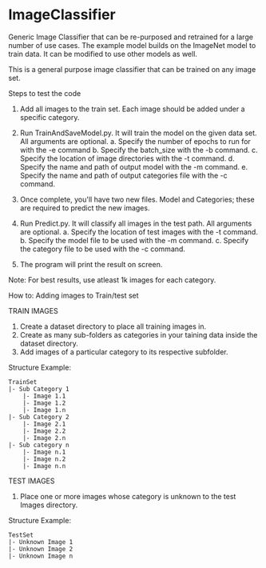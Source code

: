 # ImageClassifier
Generic Image Classifier that can be re-purposed and retrained for a large number of use cases.
The example model builds on the ImageNet model to train data. It can be modified to use other models as well.

This is a general purpose image classifier that can be trained on any image set.

Steps to test the code
1. Add all images to the train set. Each image should be added under a specific category.
2. Run TrainAndSaveModel.py. It will train the model on the given data set. All arguments are optional.
  a. Specify the number of epochs to run for with the -e command
  b. Specify the batch_size with the -b command.
  c. Specify the location of image directories with the -t command.
  d. Specify the name and path of output model with the -m command.
  e. Specify the name and path of output categories file with the -c command.
  
 3. Once complete, you'll have two new files. Model and Categories; these are required to predict the new images.
 4. Run Predict.py. It will classify all images in the test path. All arguments are optional.
  a. Specify the location of test images with the -t command.
  b. Specify the model file to be used with the -m command.
  c. Specify the category file to be used with the -c command.
 5. The program will print the result on screen.
 
 Note: For best results, use atleast 1k images for each category.

How to: Adding images to Train/test set

TRAIN IMAGES
1. Create a dataset directory to place all training images in.
2. Create as many sub-folders as categories in your taining data inside the dataset directory.
2. Add images of a particular category to its respective subfolder.

Structure Example:

	TrainSet
	|- Sub Category 1
		|- Image 1.1
		|- Image 1.2
		|- Image 1.n
	|- Sub Category 2
		|- Image 2.1
		|- Image 2.2
		|- Image 2.n
	|- Sub category n
		|- Image n.1
		|- Image n.2
		|- Image n.n
	
TEST IMAGES
1. Place one or more images whose category is unknown to the test Images directory.

Structure Example:

	TestSet
	|- Unknown Image 1
	|- Unknown Image 2
	|- Unknown Image n
	
